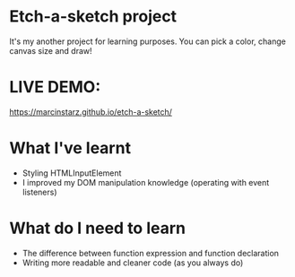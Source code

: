 # Etch-a-sketch project
It's my another project for learning purposes. You can pick a color, change canvas size and draw!

# LIVE DEMO:
https://marcinstarz.github.io/etch-a-sketch/

# What I've learnt
- Styling HTMLInputElement
- I improved my DOM manipulation knowledge (operating with event listeners)

# What do I need to learn
- The difference between function expression and function declaration
- Writing more readable and cleaner code (as you always do) 
